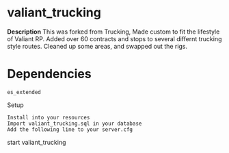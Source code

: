 # valiant_trucking

**Description**
This was forked from Trucking,
Made custom to fit the lifestyle of Valiant RP. Added over 60 contracts and stops to several differnt 
trucking style routes. Cleaned up some areas, and swapped out the rigs. 

# Dependencies

    es_extended

Setup

    Install into your resources
    Import valiant_trucking.sql in your database
    Add the following line to your server.cfg
start valiant_trucking
